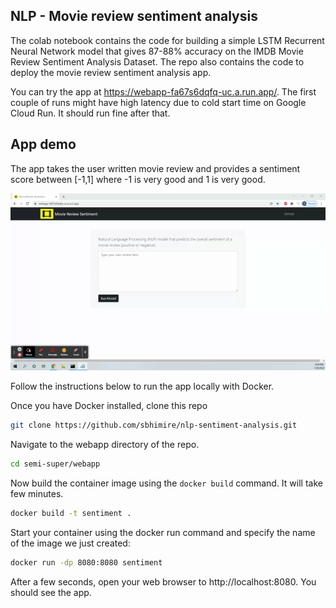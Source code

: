 ## NLP - Movie review sentiment analysis

The colab notebook contains the code for building a simple LSTM Recurrent Neural Network model that gives 87-88% accuracy on the IMDB Movie Review Sentiment Analysis Dataset. The repo also contains the code to deploy the movie review sentiment analysis app.

You can try the app at https://webapp-fa67s6dqfq-uc.a.run.app/. The first couple of runs might have high latency due to cold start time on Google Cloud Run. It should run fine after that.

## App demo

The app takes the user written movie review and provides a sentiment score between [-1,1] where -1 is very good and 1 is very good.

<img src=".github\readme\demo.gif">

Follow the instructions below to run the app locally with Docker.

Once you have Docker installed, clone this repo 

```bash
git clone https://github.com/sbhimire/nlp-sentiment-analysis.git
```

Navigate to the webapp directory of the repo.

```bash
cd semi-super/webapp
```

Now build the container image using the `docker build` command. It will take few minutes.

```bash
docker build -t sentiment .
```

Start your container using the docker run command and specify the name of the image we just created:

```bash
docker run -dp 8080:8080 sentiment
```

After a few seconds, open your web browser to http://localhost:8080. You should see the app.
